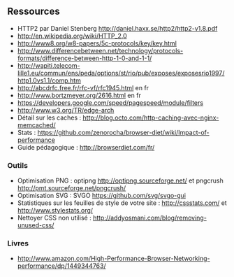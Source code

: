 Ressources
---------------------

- HTTP2 par Daniel Stenberg http://daniel.haxx.se/http2/http2-v1.8.pdf
- http://en.wikipedia.org/wiki/HTTP_2.0
- http://www8.org/w8-papers/5c-protocols/key/key.html
- http://www.differencebetween.net/technology/protocols-formats/difference-between-http-1-0-and-1-1/
- http://wapiti.telecom-lille1.eu/commun/ens/peda/options/st/rio/pub/exposes/exposesrio1997/http1.0vs1.1/comp.htm
- http://abcdrfc.free.fr/rfc-vf/rfc1945.html en fr
- http://www.bortzmeyer.org/2616.html en fr
- https://developers.google.com/speed/pagespeed/module/filters
- http://www.w3.org/TR/edge-arch 
- Détail sur les caches : http://blog.octo.com/http-caching-avec-nginx-memcached/ 
- Stats : https://github.com/zenorocha/browser-diet/wiki/Impact-of-performance
- Guide pédagogique : http://browserdiet.com/fr/



### Outils ###
 - Optimisation PNG : optipng http://optipng.sourceforge.net/ et pngcrush http://pmt.sourceforge.net/pngcrush/
 - Optimisation SVG : SVGO https://github.com/svg/svgo-gui
 - Statistiques sur les feuilles de style de votre site : http://cssstats.com/ et http://www.stylestats.org/
 - Nettoyer CSS non utilisé : http://addyosmani.com/blog/removing-unused-css/ 

### Livres ###
- http://www.amazon.com/High-Performance-Browser-Networking-performance/dp/1449344763/

